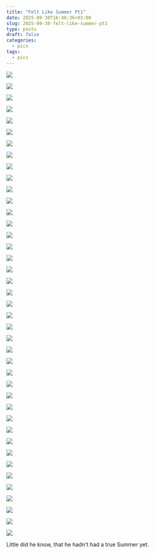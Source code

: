 ```yaml
---
title: "Felt Like Summer Pt1"
date: 2025-09-30T16:48:36+03:00
slug: 2025-09-30-felt-like-summer-pt1
type: posts
draft: false
categories:
  - pics
tags:
  - pics
---
```



  ![](/images/Felt-like-Summer-pt1/06-09_1.jpg)
  <!--more-->

  ![](/images/Felt-like-Summer-pt1/06-15_1.jpg)


  ![](/images/Felt-like-Summer-pt1/06-29_1.jpg)

  ![](/images/Felt-like-Summer-pt1/06-29_3.jpg)

  ![](/images/Felt-like-Summer-pt1/06-29_4.jpg)


  ![](/images/Felt-like-Summer-pt1/07-12_1.jpg)

  ![](/images/Felt-like-Summer-pt1/07-12_2.jpg)

  ![](/images/Felt-like-Summer-pt1/07-12_5.jpg)

  ![](/images/Felt-like-Summer-pt1/07-12_6.jpg)


  ![](/images/Felt-like-Summer-pt1/07-16_1.jpg)

  ![](/images/Felt-like-Summer-pt1/07-16_2.jpg)

  ![](/images/Felt-like-Summer-pt1/07-16_3.jpg)

  ![](/images/Felt-like-Summer-pt1/07-16_4.jpg)

  ![](/images/Felt-like-Summer-pt1/07-16_5.jpg)

  ![](/images/Felt-like-Summer-pt1/07-16_6.jpg)

  ![](/images/Felt-like-Summer-pt1/07-16_7.jpg)

  ![](/images/Felt-like-Summer-pt1/07-16_8.jpg)

  ![](/images/Felt-like-Summer-pt1/07-16_9.jpg)


  ![](/images/Felt-like-Summer-pt1/07-17_1.jpg)

  ![](/images/Felt-like-Summer-pt1/07-17_2.jpg)

  ![](/images/Felt-like-Summer-pt1/07-17_3.jpg)

  ![](/images/Felt-like-Summer-pt1/07-17_6.jpg)

  ![](/images/Felt-like-Summer-pt1/07-17_7.jpg)

  ![](/images/Felt-like-Summer-pt1/07-17_8.jpg)


  ![](/images/Felt-like-Summer-pt1/07-18_1.jpg)

  ![](/images/Felt-like-Summer-pt1/07-18_2.jpg)

  ![](/images/Felt-like-Summer-pt1/07-18_3.jpg)

  ![](/images/Felt-like-Summer-pt1/07-18_4.jpg)

  ![](/images/Felt-like-Summer-pt1/07-18_5.jpg)

  ![](/images/Felt-like-Summer-pt1/07-18_6.jpg)

  ![](/images/Felt-like-Summer-pt1/07-18_7.jpg)

  ![](/images/Felt-like-Summer-pt1/07-18_10.jpg)

  ![](/images/Felt-like-Summer-pt1/07-18_11.jpg)


  ![](/images/Felt-like-Summer-pt1/07-19_1.jpg)

  ![](/images/Felt-like-Summer-pt1/07-19_2.jpg)

  ![](/images/Felt-like-Summer-pt1/07-20_4.jpg)

  ![](/images/Felt-like-Summer-pt1/07-20_6.jpg)

  ![](/images/Felt-like-Summer-pt1/07-20_7.jpg)


  ![](/images/Felt-like-Summer-pt1/07-21_1.jpg)

  ![](/images/Felt-like-Summer-pt1/07-21_2.jpg)

  ![](/images/Felt-like-Summer-pt1/07-22_3.jpg)


  Little did he know, that he hadn't had a true Summer yet.